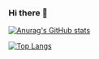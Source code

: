 ### Hi there 👋

[![Anurag's GitHub stats](https://github-readme-stats.vercel.app/api?username=ymussi&include_all_commits=true&hide=stars&count_private=true)](https://github.com/anuraghazra/github-readme-stats)

[![Top Langs](https://github-readme-stats.vercel.app/api/top-langs/?username=ymussi&layout=compact&count_private=true)](https://github.com/anuraghazra/github-readme-stats)

<!--
**ymussi/Yuri_Mussi** is a ✨ _special_ ✨ repository because its `README.md` (this file) appears on your GitHub profile.

Here are some ideas to get you started:

- 🔭 I’m currently working on ...
- 🌱 I’m currently learning ...
- 👯 I’m looking to collaborate on ...
- 🤔 I’m looking for help with ...
- 💬 Ask me about ...
- 📫 How to reach me: ...
- 😄 Pronouns: ...
- ⚡ Fun fact: ...
-->
